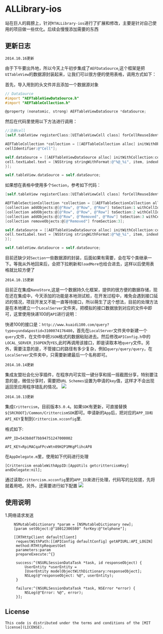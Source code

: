 # ALLibrary-ios 

站在巨人的肩膀上，针对`RTALLibrary-ios`进行了扩展和修改，主要是针对自己使用的项目做一些优化。后续会慢慢添加需要的东西

## 更新日志
`2014.10.16更新`

由于下午要出外地，所以今天上午初步集成了`AEFDataSource`,这个框架是把`UITableView`的数据源封装起来，让我们可以很方便的使用表格，调用方式如下：

首先，导入用到的头文件并且添加一个数据源对象
```objective-c
// DataSource
#import "AEFTableViewDataSource.h"
#import "AEFTableCollection.h"

@property (nonatomic, strong) AEFTableViewDataSource *dataSource;
```
然后在代码里使用以下方法进行调用：
```objective-c
//注册cell
[self.tableView registerClass:[UITableViewCell class] forCellReuseIdentifier:@"Cell"];

AEFTableCollection *collection = [[AEFTableCollection alloc] initWithObjects:@[@"Row", @"Row", @"Row"]
cellIdentifier:@"Cell"];

self.dataSource = [[AEFTableViewDataSource alloc] initWithCollection:collection configureCellBlock:^(UITableViewCell *cell, id item, NSIndexPath *indexPath) {
cell.textLabel.text = [NSString stringWithFormat:@"%@_%i", item, indexPath.row];
}];

self.tableView.dataSource = self.dataSource;
```
如果想在表格中使用多个`Section`，参考如下代码：
```objective-c
[self.tableView registerClass:[UITableViewCell class] forCellReuseIdentifier:@"Cell"];

AEFTableSectionCollection *collection = [[AEFTableSectionCollection alloc] initWithObjects:@[@"Row", @"Row"] cellIdentifier:@"Cell"];
[collection addObjects:@[@"Row", @"Row", @"Row"] toSection:1 withCellIdentifier:@"Cell"];
[collection addObjects:@[@"Row", @"Row", @"Row"] toSection:2 withCellIdentifier:@"Cell"];
[collection addObjects:@[@"Row", @"Removed", @"Row"] toSection:3 withCellIdentifier:@"Cell"];
[collection removeObjects:@[@"Removed"] fromSection:3];

self.dataSource = [[AEFTableViewDataSource alloc] initWithCollection:collection configureCellBlock:^(UITableViewCell *cell, id item, NSIndexPath *indexPath) {
cell.textLabel.text = [NSString stringWithFormat:@"%@_%i", item, indexPath.row];
}];

self.tableView.dataSource = self.dataSource;
```
目前还缺少对`Section`一些数据源的封装，后面如果有需要，会在写个类继承一下。等我从外地回来后，会把下拉刷新和`loadMore`也给合进去，这样以后使用表格就比较方便了

`2014.10.15更新`

目前正在集成`NanoStore`,这是一个数据持久化框架，提供的很方便的数据存储，现在还在集成中，今天添加的功能是本地测试桩，在开发过程中，难免会遇到接口延迟的情况，项目开发又不能一直等待接口，所以萌生了这个想法，目前的处理方法是在本地建立一个`LocalServer`文件夹，把模拟的接口数据放到对应的文件中即可，这里使用快递100的`API`进行说明：

快递100的接口是：`http://www.kuaidi100.com/query?type=yunda&postid=3100074176480`，首先在`LocalServer`文件夹中新建一个`query`文件，在文件中把`JSON`格式的数据粘贴进去。然后修改`APIConfig.h`中的`LOCAL_SERVER_ISOPEN`为`YES`,此时再调用该接口，即是读取本地`query`文件。另外，需要注意的是，不管接口的路径有多少复杂，例如`query/query/query`，在`LocalServer`文件夹中，只需要新建最后一个名称即可。

`2014.10.14更新`

集成友盟社会化分享插件，在程序内可实现一键分享和摇一摇截图分享，特别要注意的是，微信分享时，需要把`URL Schemes`设置为申请的`key`值，这样才不会出现返回至应用程序错乱的情况。
[![](http://ftpdemo.qiniudn.com/Umeng.1.png)](http://ftpdemo.qiniudn.com/Umeng.1.png)


`2014.10.13更新`

集成`Crittercism`，目前版本`5.0.4`。如果`SDK`有更新，可直接替换`${SRCROOT}/Common/CrittercismSDK`即可。申请新的`App`后，把对应的`APP_ID和API_KEY`复制到`Crittercism.xcconfig`里.

格式如下:


`APP_ID=543b8df7bb94751247000002`

`API_KEY=RpiMACqaFPcvWtn09H2P1MKgPlihcAP8`


在`AppDelegate.m`里，使用如下代码进行处理
```objetivce-c
[Crittercism enableWithAppID:[AppUtils getcrittercismKey] andDelegate:nil];
```



通过读取`Crittercism.xcconfig`里的`APP_ID`来进行处理，代码写的比较搓，先将就着用吧。另外，还需要进行如下配置
[![](http://ftpdemo.qiniudn.com/1.png)](http://ftpdemo.qiniudn.com/1.png)


## 使用说明
1.网络请求发送
```objetivce-c
    NSMutableDictionary *param = [NSMutableDictionary new];
    [param setObject:@"18012306580" forKey:@"telphone"];
    
    [[RTHttpClient defaultClient]
     requestWithPath:[[APIConfig defaultConfig] getAPIURL:API_LOGIN]
     method:RTHttpRequestGet
     parameters:param
     prepareExecute:^{}
     
     success:^(NSURLSessionDataTask *task, id responseObject) {
         UserEntity *userEntity =
         [UserEntity modelObjectWithDictionary:responseObject];
         NSLog(@"responseObject: %@", userEntity);
     }
     
     failure:^(NSURLSessionDataTask *task, NSError *error) {
         NSLog(@"Error: %@", error);
     }];
```



## License

`This code is distributed under the terms and conditions of the [MIT license](LICENSE). `


